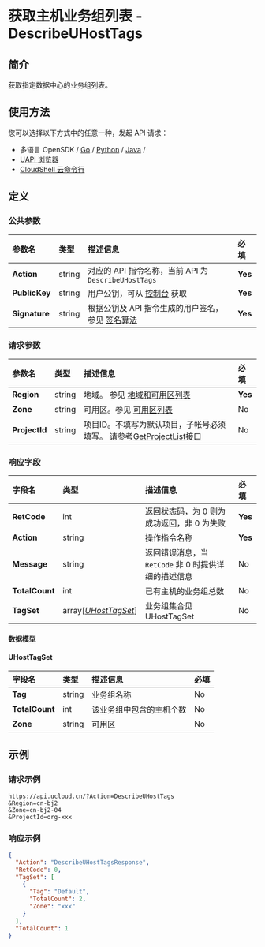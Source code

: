 # 获取主机业务组列表 - DescribeUHostTags

## 简介

获取指定数据中心的业务组列表。






## 使用方法

您可以选择以下方式中的任意一种，发起 API 请求：
- 多语言 OpenSDK / [Go](https://github.com/ucloud/ucloud-sdk-go) / [Python](https://github.com/ucloud/ucloud-sdk-python3) / [Java](https://github.com/ucloud/ucloud-sdk-java) /
- [UAPI 浏览器](https://console.ucloud.cn/uapi/detail?id=DescribeUHostTags)
- [CloudShell 云命令行](https://shell.ucloud.cn/)


## 定义

### 公共参数

| 参数名 | 类型 | 描述信息 | 必填 |
|:---|:---|:---|:---|
| **Action**     | string  | 对应的 API 指令名称，当前 API 为 `DescribeUHostTags`                        | **Yes** |
| **PublicKey**  | string  | 用户公钥，可从 [控制台](https://console.ucloud.cn/uapi/apikey) 获取                                             | **Yes** |
| **Signature**  | string  | 根据公钥及 API 指令生成的用户签名，参见 [签名算法](api/summary/signature.md)  | **Yes** |

### 请求参数

| 参数名 | 类型 | 描述信息 | 必填 |
|:---|:---|:---|:---|
| **Region** | string | 地域。 参见 [地域和可用区列表](api/summary/regionlist) |**Yes**|
| **Zone** | string | 可用区。参见 [可用区列表](api/summary/regionlist) |No|
| **ProjectId** | string | 项目ID。不填写为默认项目，子帐号必须填写。 请参考[GetProjectList接口](api/summary/get_project_list) |No|

### 响应字段

| 字段名 | 类型 | 描述信息 | 必填 |
|:---|:---|:---|:---|
| **RetCode** | int | 返回状态码，为 0 则为成功返回，非 0 为失败 |**Yes**|
| **Action** | string | 操作指令名称 |**Yes**|
| **Message** | string | 返回错误消息，当 `RetCode` 非 0 时提供详细的描述信息 |No|
| **TotalCount** | int | 已有主机的业务组总数 |No|
| **TagSet** | array[[*UHostTagSet*](#UHostTagSet)] | 业务组集合见 UHostTagSet |No|

#### 数据模型


#### UHostTagSet

| 字段名 | 类型 | 描述信息 | 必填 |
|:---|:---|:---|:---|
| **Tag** | string | 业务组名称 |No|
| **TotalCount** | int | 该业务组中包含的主机个数 |No|
| **Zone** | string | 可用区 |No|

## 示例

### 请求示例
    
```
https://api.ucloud.cn/?Action=DescribeUHostTags
&Region=cn-bj2
&Zone=cn-bj2-04
&ProjectId=org-xxx
```

### 响应示例
    
```json
{
  "Action": "DescribeUHostTagsResponse",
  "RetCode": 0,
  "TagSet": [
    {
      "Tag": "Default",
      "TotalCount": 2,
      "Zone": "xxx"
    }
  ],
  "TotalCount": 1
}
```





